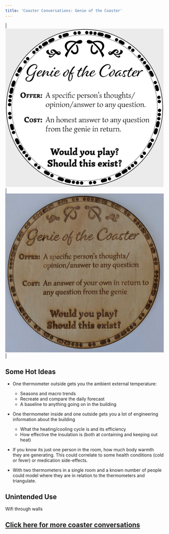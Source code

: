 ```yaml
---
title: 'Coaster Conversations: Genie of the Coaster'
---
```


| ![Coaster1](coasters/img/coaster1.png) |  ![Coaster1](coasters/img/physical1.jpg) |



## Some Hot Ideas

* One thermometer outside gets you the ambient external temperature:
    * Seasons and macro trends
    * Recreate and compare the daily forecast
    * A baseline to anything going on in the building

* One thermometer inside and one outside gets you a lot of engineering information about the building
    * What the heating/cooling cycle is and its efficiency
    * How effective the insulation is (both at containing and keeping out heat)

* If you know its just one person in the room, how much body warmth they are generating. This could correlate to some health conditions (cold or fever) or medication side-effects. 

* With two thermometers in a single room and a known number of people could model where they are in relation to the thermometers and triangulate.






## Unintended Use

Wifi through walls






## [Click here for more coaster conversations](./coasters)
